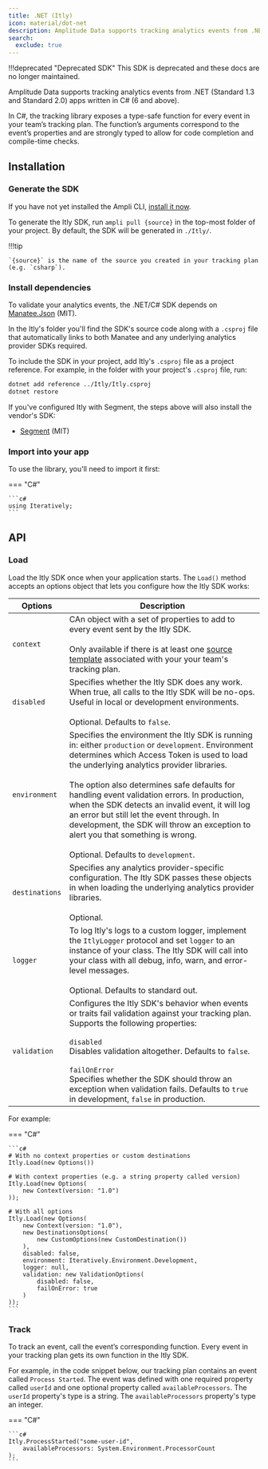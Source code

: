 ```yaml
---
title: .NET (Itly)
icon: material/dot-net
description: Amplitude Data supports tracking analytics events from .NET (Standard 1.3 and Standard 2.0) apps written in C# (6 and above).
search:
  exclude: true
---
```


<!-- markdownlint-disable -->
<!-- markdown-link-check-disable -->

!!!deprecated "Deprecated SDK"
    This SDK is deprecated and these docs are no longer maintained.

Amplitude Data supports tracking analytics events from .NET (Standard 1.3 and Standard 2.0) apps written in C# (6 and above).

In C#, the tracking library exposes a type-safe function for every event in your team’s tracking plan. The function’s arguments correspond to the event’s properties and are strongly typed to allow for code completion and compile-time checks.

## Installation

### Generate the SDK

If you have not yet installed the Ampli CLI, [install it now](/data/using-the-ampli-cli).

To generate the Itly SDK, run `ampli pull {source}` in the top-most folder of your project. By default, the SDK will be generated in `./Itly/`.

!!!tip

    `{source}` is the name of the source you created in your tracking plan (e.g. `csharp`).

### Install dependencies

To validate your analytics events, the .NET/C# SDK depends on [Manatee.Json](https://github.com/gregsdennis/Manatee.Json) (MIT).

In the Itly's folder you'll find the SDK's source code along with a `.csproj` file that automatically links to both Manatee and any underlying analytics provider SDKs required.

To include the SDK in your project, add Itly's `.csproj` file as a project reference. For example, in the folder with your project's `.csproj` file, run:

```bash
dotnet add reference ../Itly/Itly.csproj
dotnet restore
```

If you've configured Itly with Segment, the steps above will also install the vendor's SDK:

- [Segment](https://github.com/segmentio/Analytics.NET) (MIT)

### Import into your app

To use the library, you'll need to import it first:

=== "C#"

    ```c#
    using Iteratively;
    ```

## API

### Load

Load the Itly SDK once when your application starts. The `Load()` method accepts an options object that lets you configure how the Itly SDK works:

| <div class="big-column">Options</div> | Description |
|-|-|
| `context`| CAn object with a set of properties to add to every event sent by the Itly SDK.<br /><br />Only available if there is at least one [source template](/working-with-templates#adding-a-template-to-a-source) associated with your your team's tracking plan.|
| `disabled`| Specifies whether the Itly SDK does any work. When true, all calls to the Itly SDK will be no-ops. Useful in local or development environments.<br /><br />Optional. Defaults to `false`.|
| `environment` | Specifies the environment the Itly SDK is running in: either `production` or `development`. Environment determines which Access Token is used to load the underlying analytics provider libraries.<br /><br />The option also determines safe defaults for handling event validation errors. In production, when the SDK detects an invalid event, it will log an error but still let the event through. In development, the SDK will throw an exception to alert you that something is wrong.<br /><br />Optional. Defaults to `development`.|
| `destinations` | Specifies any analytics provider-specific configuration. The Itly SDK passes these objects in when loading the underlying analytics provider libraries.<br /><br />Optional.|
| `logger` | To log Itly's logs to a custom logger, implement the `ItlyLogger` protocol and set `logger` to an instance of your class. The Itly SDK will call into your class with all debug, info, warn, and error-level messages.<br /><br />Optional. Defaults to standard out. |
| `validation` | Configures the Itly SDK's behavior when events or traits fail validation against your tracking plan. Supports the following properties:<br /><br />`disabled`<br /> Disables validation altogether. Defaults to `false`.<br /><br />`failOnError`<br />Specifies whether the SDK should throw an exception when validation fails. Defaults to `true` in development, `false` in production.|

For example:

=== "C#"

    ```c#
    # With no context properties or custom destinations
    Itly.Load(new Options())

    # With context properties (e.g. a string property called version)
    Itly.Load(new Options(
        new Context(version: "1.0")
    ));

    # With all options
    Itly.Load(new Options(
        new Context(version: "1.0"),
        new DestinationsOptions(
            new CustomOptions(new CustomDestination())
        ),
        disabled: false,
        environment: Iteratively.Environment.Development,
        logger: null,
        validation: new ValidationOptions(
            disabled: false,
            failOnError: true
        )
    ));
    ```

### Track

To track an event, call the event’s corresponding function. Every event in your tracking plan gets its own function in the Itly SDK.

For example, in the code snippet below, our tracking plan contains an event called `Process Started`. The event was defined with one required property called `userId` and one optional property called `availableProcessors`. The `userId` property's type is a string. The `availableProcessors` property's type an integer.

=== "C#"

    ```c#
    Itly.ProcessStarted("some-user-id",
        availableProcessors: System.Environment.ProcessorCount
    );
    ```


<!-- Itly includes code docs in the auto-generated library so your IDE can display relevant documentation for every function and property as you type.

![Code documentation](/img/csharp.png) -->

<!-- ### Alias



### Plugins & Custom Destinations



### Logging -->


